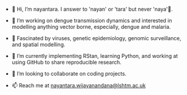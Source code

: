 - 👋 Hi, I’m nayantara.  I answer to 'nayan' or 'tara' but never 'naya'🐍. 
- 👀 I’m working on dengue transmission dynamics and interested in modelling anything vector borne, especially, dengue and malaria. 

- 🌱 Fascinated by viruses, genetic epidemiology, genomic surveillance, and spatial modelling.
- 🌱 I’m currently implementing RStan, learning Python, and working at using GitHub to share reproducible research.
- 💞️ I’m looking to collaborate on coding projects.
- 📫 Reach me at nayantara.wijayanandana@lshtm.ac.uk
